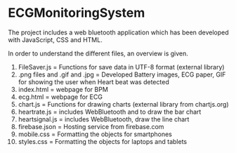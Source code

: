 # ECGMonitoringSystem
The project includes a web bluetooth application which has been developed with JavaScript, CSS and HTML.

In order to understand the different files, an overview is given.

1) FileSaver.js = Functions for save data in UTF-8 format (external library)
2) .png files and .gif and .jpg = Developed Battery images, ECG paper, GIF for showing the user when Heart beat was detected
3) index.html = webpage for BPM
4) ecg.html = webpage for ECG
5) chart.js = Functions for drawing charts (external library from chartjs.org)
6) heartrate.js = includes WebBluetooth and to draw the bar chart
7) heartsignal.js = includes WebBluetooth, draw the line chart
8) firebase.json = Hosting service from firebase.com
9) mobile.css = Formatting the objects for smartphones
10) styles.css = Formatting the objects for laptops and tablets
